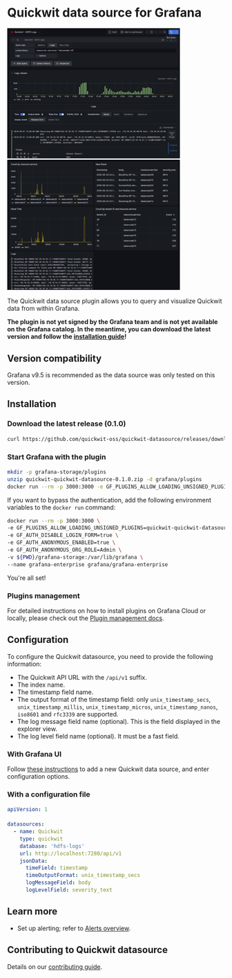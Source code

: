# Quickwit data source for Grafana

<img alt="Grafana Explorer Screenshot" src="src/img/screenshot-explorer-view-with-query.png" width="400" ><img alt="Grafana Dashboard Screenshot" src="src/img/screenshot-dashboard-view.png" width="400" >

The Quickwit data source plugin allows you to query and visualize Quickwit data from within Grafana.

**The plugin is not yet signed by the Grafana team and is not yet available on the Grafana catalog. In the meantime, you can download the latest version and follow the [installation guide](#installation)!**

## Version compatibility

Grafana v9.5 is recommended as the data source was only tested on this version.

## Installation

### Download the latest release (0.1.0)

```bash
curl https://github.com/quickwit-oss/quickwit-datasource/releases/download/v0.1.0/quickwit-quickwit-datasource-0.1.0.zip
```

### Start Grafana with the plugin

```bash
mkdir -p grafana-storage/plugins
unzip quickwit-quickwit-datasource-0.1.0.zip -d grafana/plugins
docker run --rm -p 3000:3000 -e GF_PLUGINS_ALLOW_LOADING_UNSIGNED_PLUGINS=quickwit-quickwit-datasource -v ${PWD}/grafana-storage:/var/lib/grafana --name grafana-enterprise grafana/grafana-enterprise
```

If you want to bypass the authentication, add the following environment variables to the `docker run` command:

```bash
docker run --rm -p 3000:3000 \
-e GF_PLUGINS_ALLOW_LOADING_UNSIGNED_PLUGINS=quickwit-quickwit-datasource \
-e GF_AUTH_DISABLE_LOGIN_FORM=true \
-e GF_AUTH_ANONYMOUS_ENABLED=true \
-e GF_AUTH_ANONYMOUS_ORG_ROLE=Admin \
-v ${PWD}/grafana-storage:/var/lib/grafana \
--name grafana-enterprise grafana/grafana-enterprise
```

You're all set!

### Plugins management

For detailed instructions on how to install plugins on Grafana Cloud or
locally, please check out the [Plugin management docs](https://grafana.com/docs/grafana/latest/administration/plugin-management/).

## Configuration

To configure the Quickwit datasource, you need to provide the following information:
- The Quickwit API URL with the `/api/v1` suffix.
- The index name.
- The timestamp field name.
- The output format of the timestamp field: only `unix_timestamp_secs`, `unix_timestamp_millis`, `unix_timestamp_micros`, `unix_timestamp_nanos`, `iso8601` and `rfc3339` are supported.
- The log message field name (optional). This is the field displayed in the explorer view.
- The log level field name (optional). It must be a fast field.
  
### With Grafana UI

Follow [these instructions](https://grafana.com/docs/grafana/latest/administration/data-source-management/) to add a new Quickwit data source, and enter configuration options.

### With a configuration file

```yaml
apiVersion: 1

datasources:
  - name: Quickwit
    type: quickwit
    database: 'hdfs-logs'
    url: http://localhost:7280/api/v1
    jsonData:
      timeField: timestamp
      timeOutputFormat: unix_timestamp_secs
      logMessageField: body
      logLevelField: severity_text
```

## Learn more

* Set up alerting; refer to [Alerts overview](https://grafana.com/docs/grafana/latest/alerting/).


## Contributing to Quickwit datasource

Details on our [contributing guide](CONTRIBUTING.md).

